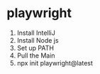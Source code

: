 # playwright
1. Install IntelliJ
2. Install Node js
3. Set up PATH
4. Pull the Main
5. npx init playwright@latest